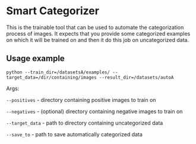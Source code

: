# Smart Categorizer
This is the trainable tool that can be used to automate the categorization process of images. It expects that you provide some categorized examples on which it will be trained on and then it do this job on uncategorized data. 


## Usage example

```python --train_dir=/datasetsA/examples/ --target_data=/dir/containing/images --result_dir=/datasets/autoA```

Args:

`--positives` - directory containing positive images to train on

`--negatives` - (optional) directory containing negative images to train on

`--target_data` - path to directory containing uncategorized data

`--save_to` - path to save automatically categorized data
